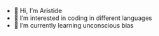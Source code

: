 - 👋 Hi, I’m Aristide
- 👀 I’m interested in coding in different languages
- 🌱 I’m currently learning unconscious bias

<!---
furahivszuri/furahivszuri is a ✨ special ✨ repository because its `README.md` (this file) appears on your GitHub profile.
You can click the Preview link to take a look at your changes.
--->
